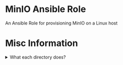 # MinIO Ansible Role

An Ansible Role for provisioning MinIO on a Linux host

# Misc Information

<details>
<summary>What each directory does?</summary>

# Directories

The following table describes the purpose of each directory in this repository

| Directories | Description |
| - | - |
| .github/workflows | PURPOSE |
| defaults | PURPOSE |
| handlers | PURPOSE |
| meta | PURPOSE |
| molecule | PURPOSE |
| tasks | PURPOSE |
| templates | PURPOSE |
| tests | PURPOSE |
</details>